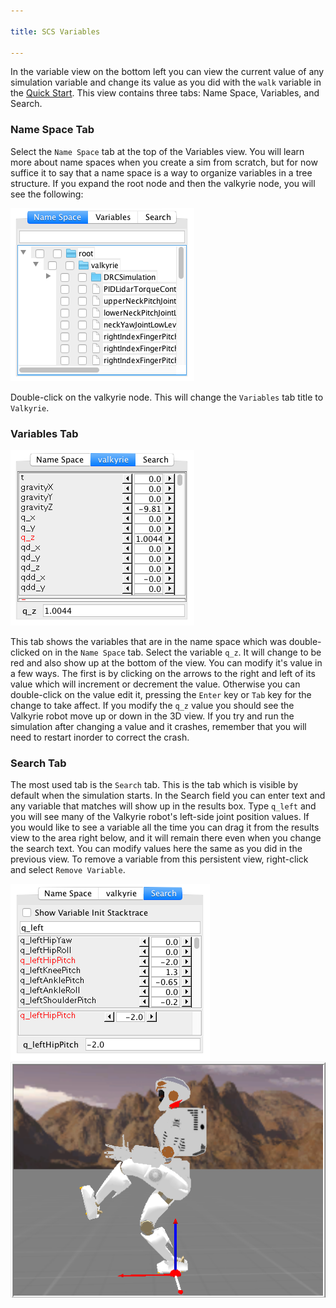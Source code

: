 ```yaml
---

title: SCS Variables

---
```


In the variable view on the bottom left you can view the current value of any simulation variable and change its value as you did with the `walk` variable in the [Quick Start].  This view contains three tabs: Name Space, Variables, and Search.

### Name Space Tab

Select the `Name Space` tab at the top of the Variables view.  You will learn more about name spaces when you create a sim from scratch, but for now suffice it to say that a name space is a way to organize variables in a tree structure.  If you expand the root node and then the valkyrie node, you will see the following:

![NameSpaceView](/resources/images/scs-tutorials/svsVariablesNameSpace.png)

Double-click on the valkyrie node.  This will change the `Variables` tab title to `Valkyrie`.

### Variables Tab

![VariableView](/resources/images/scs-tutorials/svsVariablesVariableSpace.png)

This tab shows the variables that are in the name space which was double-clicked on in the `Name Space` tab.  Select the variable `q_z`.  It will change to be red and also show up at the bottom of the view.  You can modify it's value in a few ways.  The first is by clicking on the arrows to the right and left of its value which will increment or decrement the value.  Otherwise you can double-click on the value edit it, pressing the `Enter` key or `Tab` key for the change to take affect.  If you modify the `q_z` value you should see the Valkyrie robot move up or down in the 3D view.  If you try and run the simulation after changing a value and it crashes, remember that you will need to restart inorder to correct the crash.

### Search Tab

The most used tab is the `Search` tab.  This is the tab which is visible by default when the simulation starts.  In the Search field you can enter text and any variable that  matches will show up in the results box.  Type `q_left` and you will see many of the Valkyrie robot's left-side joint position values.  If you would like to see a variable all the time you can drag it from the results view to the area right below, and it will remain there even when you change the search text.  You can modify values here the same as you did in the previous view.  To remove a variable from this persistent view, right-click and select `Remove Variable`.

![SearchView](/resources/images/scs-tutorials/svsVariablesSearchSpace.png) ![LeftHipPitchView](/resources/images/scs-tutorials/scsLeftHipPitchChanged.png)

[Quick Start]: /documentation/00-installation/03-quickstart/00-quickstart/#walk
